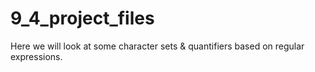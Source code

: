 # 9_4_project_files

Here we will look at some character sets & quantifiers based on regular expressions.
